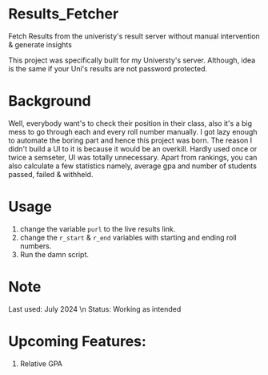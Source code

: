 # Results_Fetcher
Fetch Results from the univeristy's result server without manual intervention &amp; generate insights


This project was specifically built for my Universty's server.
Although, idea is the same if your Uni's results are not password protected.

# Background

Well, everybody want's to check their position in their class, also it's a big mess to go through each and every roll number manually.
I got lazy enough to automate the boring part and hence this project was born.
The reason I didn't build a UI to it is because it would be an overkill.
Hardly used once or twice a semseter, UI was totally unnecessary.
Apart from rankings, you can also calculate a few statistics namely, average gpa and number of students passed, failed & withheld.

# Usage
1. change the variable `purl` to the live results link.
2. change the `r_start` & `r_end` variables with starting and ending roll numbers.
3. Run the damn script.

# Note
Last used: July 2024 \n
Status: Working as intended

# Upcoming Features:
1. Relative GPA

